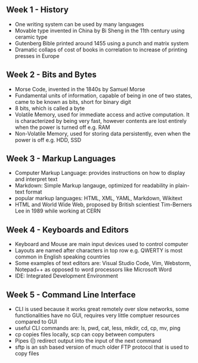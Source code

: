 ## Week 1 - History
- One writing system can be used by many languages
- Movable type invented in China by Bi Sheng in the 11th century using ceramic type
- Gutenberg Bible printed around 1455 using a punch and matrix system
- Dramatic collaps of cost of books in correlation to increase of printing presses in Europe

## Week 2 - Bits and Bytes
- Morse Code, invented in the 1840s by Samuel Morse
- Fundamental units of information, capable of being in one of two states, came to be known as bits, short for binary digit
- 8 bits, which is called a byte
- Volatile Memory, used for immediate access and active computation. It is characterized by being very fast, however contents are lost entirely when the power is turned off e.g. RAM
- Non-Volatile Memory, used for storing data persistently, even when the power is off e.g. HDD, SSD

## Week 3 - Markup Languages
- Computer Markup Language: provides instructions on how to display and interpret text
- Markdown: Simple Markup langauge, optimized for readability in plain-text format
- popular markup languages: HTML, XML, YAML, Markdown, Wikitext
- HTML and World Wide Web, proposed by British scientiest Tim-Berners Lee in 1989 while working at CERN

## Week 4 - Keyboards and Editors
- Keyboard and Mouse are main input devices used to control computer
- Layouts are named after characters in top row e.g. QWERTY is most common in English speaking countries
- Some examples of text editors are: Visual Studio Code, Vim, Webstorm, Notepad++ as opposed to word processors like Microsoft Word
- IDE: Integrated Development Environment

## Week 5 - Command Line Interface
- CLI is used because it works great remotely over slow networks, some functionalities have no GUI, requires very little comptuer resources compared to GUI
- useful CLI commands are: ls, pwd, cat, less, mkdir, cd, cp, mv, ping
- cp copies files locally, scp can copy between computers 
- Pipes (|) redirect output into the input of the next command
- sftp is an ssh based version of much older FTP protocol that is used to copy files

